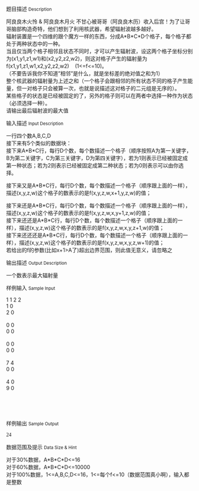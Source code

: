 <div class="panel panel-default">
<div class="area-title">
<span>
题目描述
<small>Description</small>
</span></div>
<div class="panel-body">

<p>阿良良木火怜 &amp; 阿良良木月火 不甘心被哥哥（阿良良木历）收入后宫！为了让哥哥脑部构造奇特，他们想到了利用核武器，希望辐射波越多越好。<br>辐射装置是一个四维的跟个魔方一样的东西，分成A*B*C*D个格子，每个格子都处于两种状态中的一种。<br>当且仅当两个格子相邻且状态不同时，才可以产生辐射波，设这两个格子坐标分别为(x1,y1,z1,w1)和(x2,y2,z2,w2)，则这对格子产生的辐射量为f(x1,y1,z1,w1,x2,y2,z2,w2)    (1&lt;=f&lt;=10)。<br>（不要告诉我你不知道”相邻”是什么，就是坐标差的绝对值之和为1）<br>整个核武器的辐射量为上述之和（一个格子会跟相邻的所有状态不同的格子产生能量，但一对格子只会被算一次，也就是说描述这对格子的二元组是无序的）。<br>某些格子的状态是已经被固定的了，另外的格子则可以在两者中选择一种作为状态（必须选择一种）。<br>请输出最后辐射波的最大值</p>

</div>
</div>

<div class="panel panel-default">
<div class="area-title">
<span>
输入描述
<small>Input Description</small>
</span></div>
<div class="panel-body">
<p>一行四个数A,B,C,D<br>接下来有5个类似的数据块：<br>接下来A*B*C行，每行D个数，每个数描述一个格子（顺序按照A为第一关键字，B为第二关键字，C为第三关键字，D为第四关键字），若为1则表示已经被固定成第一种状态；若为2则表示已经被固定成第二种状态；若为0则表示可以由你选择。<br></p><p>接下来又是A*B*C行，每行D个数，每个数描述一个格子（顺序跟上面的一样），描述(x,y,z,w)这个格子的数表示的是f(x,y,z,w,x+1,y,z,w)的值；<br></p><p>接下来还是A*B*C行，每行D个数，每个数描述一个格子（顺序跟上面的一样），描述(x,y,z,w)这个格子的数表示的是f(x,y,z,w,x,y+1,z,w)的值；<br>接下来还还是A*B*C行，每行D个数，每个数描述一个格子（顺序跟上面的一样），描述(x,y,z,w)这个格子的数表示的是f(x,y,z,w,x,y,z+1,w)的值；<br>接下来还还还是A*B*C行，每行D个数，每个数描述一个格子（顺序跟上面的一样），描述(x,y,z,w)这个格子的数表示的是f(x,y,z,w,x,y,z,w+1)的值；<br>若给出的f的参数(比如x+1&gt;A了)超出边界范围，则此值无意义，请忽略之<br></p>

</div>
</div>
<div  class="panel panel-default">
<div class="area-title">
<span>
输出描述
<small>Output Description</small>
</span></div>
<div class="panel-body">

<p>一个数表示最大辐射量</p>

</div>
</div>


<div class="panel panel-default">
<div class="area-title">
<span>
样例输入
<small>Sample Input</small>
</span></div>
<div class="panel-body">
<p>1 1 2 2<br>1 0 <br>2 0 <br> <br>0 0 <br>0 0 <br> <br>0 0 <br>0 0 <br> <br>7 4 <br>0 0 <br> <br>4 0 <br>9 0</p><p><br></p><p> </p>

</div>
</div>

<div class="panel panel-default">
<div class="area-title">
<span>
样例输出
<small>Sample Output</small>
</span></div>
<div class="panel-body">
<p><span style="font-family: Calibri;">24</span></p>

</div>
</div>

<div class="panel panel-default">
<div class="area-title">
<span>
数据范围及提示
<small>Data Size & Hint</small>
</span></div>
<div class="panel-body">
<p>对于30%数据，A*B*C*D&lt;=16<br>对于60%数据，A*B*C*D&lt;=10000<br>对于100%数据，1&lt;=A,B,C,D&lt;=16，1&lt;=每个f&lt;=10（数据范围真小啊），输入都是整数<br></p>
</div>
</div>